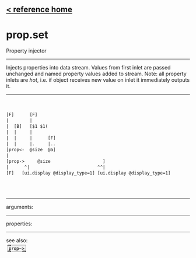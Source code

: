 [< reference home](ceammc_lib.html)
---

# prop.set


Property injector

---

Injects properties into data stream. Values from first inlet are passed unchanged
            and named property values added to stream. Note: all property inlets are *hot*, i.e. if
            object receives new value on inlet it immediately outputs it.<br>


---


```


[F]      [F]
|        |
|  [B]   [$1 $1(
|  |     |
|  |     |      [F]
|  |     |.     |..
[prop<-  @size  @a]
|
[prop->     @size                    ]
|      ^|                          ^^|
[F]   [ui.display @display_type=1] [ui.display @display_type=1]


            
```

---
arguments:


---
properties:


---
see also:<br>
[![prop-&gt;](img/object_prop-&gt;.png)](prop->.html)
